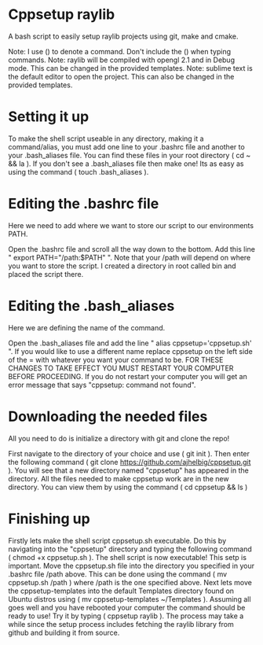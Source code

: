 # Cppsetup raylib
A bash script to easily setup raylib projects using git, make and cmake.

Note: I use () to denote a command. Don't include the
() when typing commands.
Note: raylib will be compiled with opengl 2.1 and in Debug
mode. This can be changed in the provided templates.
Note: sublime text is the default editor to open the project. This can also be 
changed in the provided templates.

# Setting it up
To make the shell script useable in any directory,
making it a command/alias, you must add one line 
to your .bashrc file and another to your .bash_aliases 
file. You can find these files in your root directory ( cd ~ && la ).
If you don't see a .bash_aliases file then make one! Its 
as easy as using the command ( touch .bash_aliases ).

# Editing the .bashrc file
Here we need to add where we want to store our script
to our environments PATH.

Open the .bashrc file and scroll all the way down
to the bottom. Add this line " export PATH="/path:$PATH" ".
Note that your /path will depend on where you want to store
the script. I created a directory in root called bin and
placed the script there.

# Editing the .bash_aliases
Here we are defining the name of the command.

Open the .bash_aliases file and add the line
" alias cppsetup='cppsetup.sh' ". If you would like
to use a different name replace cppsetup on the left side of
the = with whatever you want your command to be. FOR THESE CHANGES TO
TAKE EFFECT YOU MUST RESTART YOUR COMPUTER BEFORE PROCEEDING. If you do not
restart your computer you will get an error message that says "cppsetup: command not found".

# Downloading the needed files
All you need to do is initialize a directory with git and clone
the repo!

First navigate to the directory of your choice and use ( git init ). Then enter the 
following command ( git clone https://github.com/ajhelbig/cppsetup.git ).
You will see that a new directory named "cppsetup" has appeared in the directory.
All the files needed to make cppsetup work are in the new directory. You can view them by
using the command ( cd cppsetup && ls )

# Finishing up
Firstly lets make the shell script cppsetup.sh executable. Do this by navigating
into the "cppsetup" directory and typing the following command
( chmod +x cppsetup.sh ). The shell script is now executable! This setp is important.
Move the cppsetup.sh file into the directory you specified in your .bashrc file /path above.
This can be done using the command ( mv cppsetup.sh /path ) where /path is the one specified
above. Next lets move the cppsetup-templates into the default Templates directory found on Ubuntu
distros using ( mv cppsetup-templates ~/Templates ). Assuming all goes well and you have rebooted your computer
the command should be ready to use! Try it by typing ( cppsetup raylib ). The process may take a while
since the setup process includes fetching the raylib library from github and building it from source.

